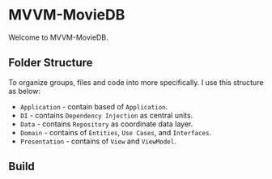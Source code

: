 # MVVM-MovieDB
Welcome to MVVM-MovieDB.

## Folder Structure
To organize groups, files and code into more specifically. I use this structure as below:
 - `Application` - contain based of `Application`.
 - `DI` - contains `Dependency Injection` as central units.
 - `Data` - contains `Repository` as coordinate data layer.
 - `Domain` - contains of `Entities`, `Use Cases`,  and `Interfaces`.
 - `Presentation` - contains of `View` and `ViewModel`.
 
 
 ## Build
